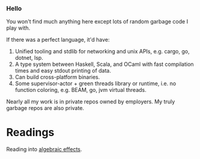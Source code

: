 ### Hello

You won't find much anything here except lots of random garbage code I play with.

If there was a perfect language, it'd have:
1. Unified tooling and stdlib for networking and unix APIs, e.g. cargo, go, dotnet, lsp.
2. A type system between Haskell, Scala, and OCaml with fast compilation times and easy stdout printing of data.
3. Can build cross-platform binaries.
4. Some supervisor-actor + green threads library or runtime, i.e. no function coloring, e.g. BEAM, go, jvm virtual threads.

Nearly all my work is in private repos owned by employers. My truly garbage repos are also private.

# Readings

Reading into [algebraic effects](https://github.com/yallop/effects-bibliography). 

